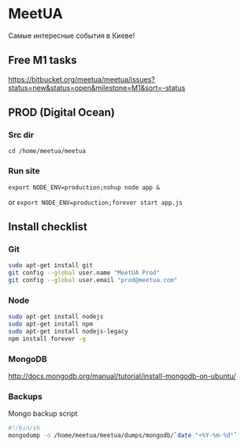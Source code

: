 # MeetUA
Самые интересные события в Киеве!

## Free M1 tasks
https://bitbucket.org/meetua/meetua/issues?status=new&status=open&milestone=M1&sort=-status

## PROD (Digital Ocean)

### Src dir

`cd /home/meetua/meetua`

### Run site

`export NODE_ENV=production;nohup node app &`

or
`export NODE_ENV=production;forever start app.js`

## Install checklist

### Git

```sh
sudo apt-get install git
git config --global user.name "MeetUA Prod"
git config --global user.email "prod@meetua.com"
```

### Node

```sh
sudo apt-get install nodejs
sudo apt-get install npm
sudo apt-get install nodejs-legacy
npm install forever -g
```

### MongoDB
http://docs.mongodb.org/manual/tutorial/install-mongodb-on-ubuntu/

### Backups

Mongo backup script

```sh
#!/bin/sh
mongodump -o /home/meetua/meetua/dumps/mongodb/`date "+%Y-%m-%d"`
```